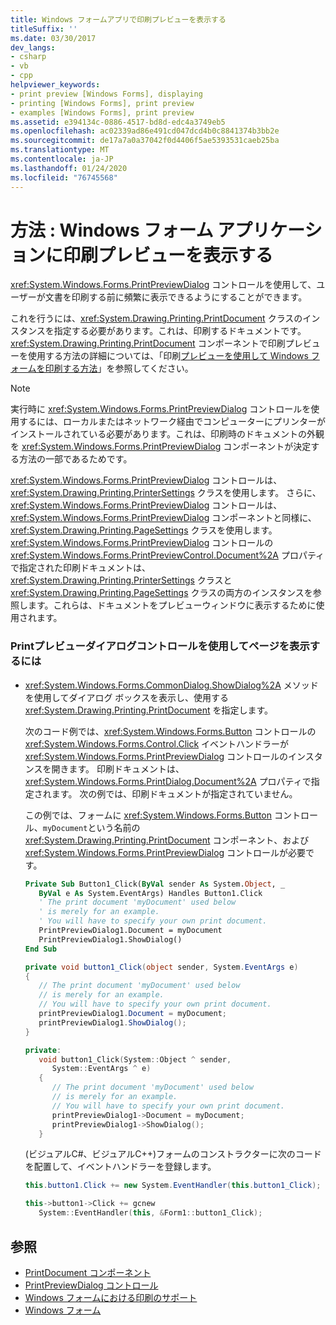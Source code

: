 ```yaml
---
title: Windows フォームアプリで印刷プレビューを表示する
titleSuffix: ''
ms.date: 03/30/2017
dev_langs:
- csharp
- vb
- cpp
helpviewer_keywords:
- print preview [Windows Forms], displaying
- printing [Windows Forms], print preview
- examples [Windows Forms], print preview
ms.assetid: e394134c-0886-4517-bd8d-edc4a3749eb5
ms.openlocfilehash: ac02339ad86e491cd047dcd4b0c8841374b3bb2e
ms.sourcegitcommit: de17a7a0a37042f0d4406f5ae5393531caeb25ba
ms.translationtype: MT
ms.contentlocale: ja-JP
ms.lasthandoff: 01/24/2020
ms.locfileid: "76745568"
---
```

# <a name="how-to-display-print-preview-in-windows-forms-applications"></a>方法 : Windows フォーム アプリケーションに印刷プレビューを表示する
<xref:System.Windows.Forms.PrintPreviewDialog> コントロールを使用して、ユーザーが文書を印刷する前に頻繁に表示できるようにすることができます。  
  
 これを行うには、<xref:System.Drawing.Printing.PrintDocument> クラスのインスタンスを指定する必要があります。これは、印刷するドキュメントです。 <xref:System.Drawing.Printing.PrintDocument> コンポーネントで印刷プレビューを使用する方法の詳細については、「印刷[プレビューを使用して Windows フォームを印刷する方法](../advanced/how-to-print-in-windows-forms-using-print-preview.md)」を参照してください。  
  
> [!NOTE]
> 実行時に <xref:System.Windows.Forms.PrintPreviewDialog> コントロールを使用するには、ローカルまたはネットワーク経由でコンピューターにプリンターがインストールされている必要があります。これは、印刷時のドキュメントの外観を <xref:System.Windows.Forms.PrintPreviewDialog> コンポーネントが決定する方法の一部であるためです。  
  
 <xref:System.Windows.Forms.PrintPreviewDialog> コントロールは、<xref:System.Drawing.Printing.PrinterSettings> クラスを使用します。 さらに、<xref:System.Windows.Forms.PrintPreviewDialog> コントロールは、<xref:System.Windows.Forms.PrintPreviewDialog> コンポーネントと同様に、<xref:System.Drawing.Printing.PageSettings> クラスを使用します。 <xref:System.Windows.Forms.PrintPreviewDialog> コントロールの <xref:System.Windows.Forms.PrintPreviewControl.Document%2A> プロパティで指定された印刷ドキュメントは、<xref:System.Drawing.Printing.PrinterSettings> クラスと <xref:System.Drawing.Printing.PageSettings> クラスの両方のインスタンスを参照します。これらは、ドキュメントをプレビューウィンドウに表示するために使用されます。  
  
### <a name="to-view-pages-using-the-printpreviewdialog-control"></a>Printプレビューダイアログコントロールを使用してページを表示するには  
  
- <xref:System.Windows.Forms.CommonDialog.ShowDialog%2A> メソッドを使用してダイアログ ボックスを表示し、使用する <xref:System.Drawing.Printing.PrintDocument> を指定します。  
  
     次のコード例では、<xref:System.Windows.Forms.Button> コントロールの <xref:System.Windows.Forms.Control.Click> イベントハンドラーが <xref:System.Windows.Forms.PrintPreviewDialog> コントロールのインスタンスを開きます。 印刷ドキュメントは、<xref:System.Windows.Forms.PrintDialog.Document%2A> プロパティで指定されます。 次の例では、印刷ドキュメントが指定されていません。  
  
     この例では、フォームに <xref:System.Windows.Forms.Button> コントロール、`myDocument`という名前の <xref:System.Drawing.Printing.PrintDocument> コンポーネント、および <xref:System.Windows.Forms.PrintPreviewDialog> コントロールが必要です。  
  
    ```vb  
    Private Sub Button1_Click(ByVal sender As System.Object, _  
       ByVal e As System.EventArgs) Handles Button1.Click  
       ' The print document 'myDocument' used below  
       ' is merely for an example.  
       ' You will have to specify your own print document.  
       PrintPreviewDialog1.Document = myDocument  
       PrintPreviewDialog1.ShowDialog()  
    End Sub  
    ```  
  
    ```csharp  
    private void button1_Click(object sender, System.EventArgs e)  
    {  
       // The print document 'myDocument' used below  
       // is merely for an example.  
       // You will have to specify your own print document.  
       printPreviewDialog1.Document = myDocument;  
       printPreviewDialog1.ShowDialog();  
    }  
    ```  
  
    ```cpp  
    private:  
       void button1_Click(System::Object ^ sender,  
          System::EventArgs ^ e)  
       {  
          // The print document 'myDocument' used below  
          // is merely for an example.  
          // You will have to specify your own print document.  
          printPreviewDialog1->Document = myDocument;  
          printPreviewDialog1->ShowDialog();  
       }  
    ```  
  
     (ビジュアルC#、ビジュアルC++)フォームのコンストラクターに次のコードを配置して、イベントハンドラーを登録します。  
  
    ```csharp  
    this.button1.Click += new System.EventHandler(this.button1_Click);  
    ```  
  
    ```cpp  
    this->button1->Click += gcnew  
       System::EventHandler(this, &Form1::button1_Click);  
    ```  
  
## <a name="see-also"></a>参照

- [PrintDocument コンポーネント](printdocument-component-windows-forms.md)
- [PrintPreviewDialog コントロール](printpreviewdialog-control-windows-forms.md)
- [Windows フォームにおける印刷のサポート](../advanced/windows-forms-print-support.md)
- [Windows フォーム](../index.md)
